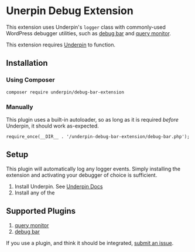 # Unerpin Debug Extension

This extension uses Underpin's `logger` class with commonly-used WordPress debugger utilities,
such as [debug bar](wordpress.org/plugins/debug-bar/) and [query monitor](wordpress.org/plugins/query-monitor).

This extension requires [Underpin](github.com/underpin-WP/underpin) to function.

## Installation

### Using Composer

`composer require underpin/debug-bar-extension`

### Manually

This plugin uses a built-in autoloader, so as long as it is required _before_
Underpin, it should work as-expected.

`require_once(__DIR__ . '/underpin-debug-bar-extension/debug-bar.php');`

## Setup

This plugin will automatically log any logger events. Simply installing the extension and activating your debugger of
choice is sufficient.

1. Install Underpin. See [Underpin Docs](https://www.github.com/underpin-wp/underpin)
1. Install any of the

## Supported Plugins

1. [query monitor](wordpress.org/plugins/query-monitor)
1. [debug bar](wordpress.org/plugins/debug-bar/)

If you use a plugin, and think it should be integrated, [submit an issue](https://github.com/Underpin-WP/debug-bar-extension/issues/new).